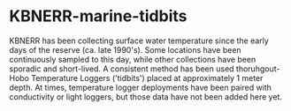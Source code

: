 # KBNERR-marine-tidbits

KBNERR has been collecting surface water temperature since the early days of the reserve (ca. late 1990's). Some locations have been continuously sampled to this day, while other collections have been sporadic and short-lived. A consistent method has been used thoruhgout- Hobo Temperature Loggers ('tidbits') placed at approximately 1 meter depth. At times, temperature logger deployments have been paired with conductivity or light loggers, but those data have not been added here yet.